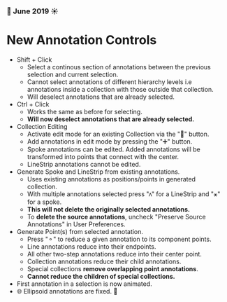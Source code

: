 ### 🌴 June 2019 ☀️
# New Annotation Controls
* Shift + Click
    * Select a continous section of annotations between the previous selection and current selection.
    * Cannot select annotations of different hierarchy levels i.e annotations inside a collection with those outside that collection.
    * Will deselect annotations that are already selected.
* Ctrl + Click
    * Works the same as before for selecting.
    * **Will now deselect annotations that are already selected.**
* Collection Editing
    * Activate edit mode for an existing Collection via the "📝" button.
    * Add annotations in edit mode by pressing the "➕" button.
    * Spoke annotations can be edited. Added annotations will be transformed into points that connect with the center.
    * LineStrip annotations cannot be edited.
* Generate Spoke and LineStrip from existing annotations.
    * Uses existing annotations as positions/points in generated collection.
    * With multiple annotations selected press "ʌ" for a LineStrip and "⚹" for a spoke.
    * **This will not delete the originally selected annotations.**
    * To **delete the source annotations**, uncheck "Preserve Source Annotations" in User Preferences.
* Generate Point(s) from selected annotation.
    * Press "⚬" to reduce a given annotation to its component points.
    * Line annotations reduce into their endpoints.
    * All other two-step annotations reduce into their center point.
    * Collection annotations reduce their child annotations.
    * Special collections **remove overlapping point annotations**.
    * **Cannot reduce the children of special collections.**
* First annotation in a selection is now animated.
* 🌐 Ellipsoid annotations are fixed. 👀
